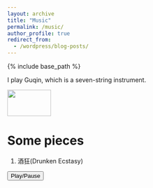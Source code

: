 ```yaml
---
layout: archive
title: "Music"
permalink: /music/
author_profile: true
redirect_from:
  - /wordpress/blog-posts/
---
```


{% include base_path %}

I play Guqin, which is a seven-string instrument. 

<img src="https://github.com/yanxu-chen/yanxu-chen.github.io/raw/master/images/Qin.JPG" width="100" height="60">

Some pieces
======
1. 酒狂(Drunken Ecstasy)
<html>
 <body>
  <audio id="myAudio" autoplay loop>
  <source src="https://github.com/yanxu-chen/yanxu-chen.github.io/raw/master/media/Jiukuang_2021.mp3" type="audio/mpeg">
  This HTML5 player is not supported by your browser
  </audio>
  <button type="button" onclick="aud_play_pause()">Play/Pause</button>
  <script>
  function aud_play_pause() {
   var myAudio = document.getElementById("myAudio");
   if (myAudio.paused) {
     myAudio.play();
   } else {
     myAudio.pause();
   }
  }
  </script>
 </body>
</html>




